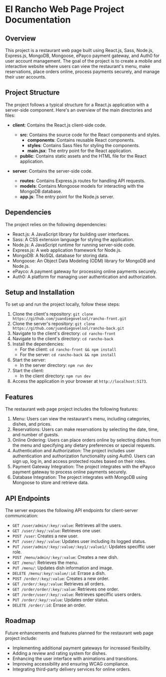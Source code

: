 # El Rancho Web Page Project Documentation

## Overview

This project is a restaurant web page built using React.js, Sass, Node.js, Express.js, MongoDB, Mongoose, ePayco payment gateway, and Auth0 for user account management. The goal of the project is to create a mobile and interactive website where users can view the restaurant's menu, make reservations, place orders online, process payments securely, and manage their user accounts.

## Project Structure

The project follows a typical structure for a React.js application with a server-side component. Here's an overview of the main directories and files:

- **client**: Contains the React.js client-side code.

  - **src**: Contains the source code for the React components and styles.
    - **components**: Contains reusable React components.
    - **styles**: Contains Sass files for styling the components.
    - **main.jsx**: The entry point for the React application.
  - **public**: Contains static assets and the HTML file for the React application.

- **server**: Contains the server-side code.
  - **routes**: Contains Express.js routes for handling API requests.
  - **models**: Contains Mongoose models for interacting with the MongoDB database.
  - **app.js**: The entry point for the Node.js server.

## Dependencies

The project relies on the following dependencies:

- React.js: A JavaScript library for building user interfaces.
- Sass: A CSS extension language for styling the application.
- Node.js: A JavaScript runtime for running server-side code.
- Express.js: A web application framework for Node.js.
- MongoDB: A NoSQL database for storing data.
- Mongoose: An Object Data Modeling (ODM) library for MongoDB and Node.js.
- ePayco: A payment gateway for processing online payments securely.
- Auth0: A platform for managing user authentication and authorization.

## Setup and Installation

To set up and run the project locally, follow these steps:

1. Clone the client's repository: `git clone https://github.com/juandiegovelsol/rancho-front.git`
2. Clone the server's repository: `git clone https://github.com/juandiegovelsol/rancho-back.git`
3. Navigate to the client's directory: `cd rancho-front`
4. Navigate to the client's directory: `cd rancho-back`
5. Install the dependencies:
   - For the client: `cd rancho-front && npm install`
   - For the server: `cd rancho-back && npm install`
6. Start the server:
   - In the server directory: `npm run dev`
7. Start the client:
   - In the client directory: `npm run dev`
8. Access the application in your browser at `http://localhost:5173`.

## Features

The restaurant web page project includes the following features:

1. Menu: Users can view the restaurant's menu, including categories, dishes, and prices.
2. Reservations: Users can make reservations by selecting the date, time, and number of guests.
3. Online Ordering: Users can place orders online by selecting dishes from the menu and specifying any dietary preferences or special requests.
4. Authentication and Authorization: The project includes user authentication and authorization functionality using Auth0. Users can sign up, log in, and access protected routes based on their roles.
5. Payment Gateway Integration: The project integrates with the ePayco payment gateway to process online payments securely.
6. Database Integration: The project integrates with MongoDB using Mongoose to store and retrieve data.

## API Endpoints

The server exposes the following API endpoints for client-server communication:

- `GET /user/admin/:key/:value`: Retrieves all the users.
- `GET /user/:key/:value`: Retrieves one user.
- `POST /user`: Creates a new user.
- `PUT /user/:key/:value`: Updates user including its logged status.
- `PUT /user/admin/:key/:value/:key1/:value1/`: Updates speciffic user role.
- `POST /menu/admin/:key/:value`: Creates a new dish.
- `GET /menu/`: Retrieves the menu.
- `PUT /menu/`: Updates dish information and image.
- `DELETE /menu/:key/:value/:id`: Errase a dish.
- `POST /order/:key/:value`: Creates a new order.
- `GET /order/:key/:value`: Retrieves all orders.
- `GET /order/order/:key/:value`: Retrieves one order.
- `GET /order/user/:key/:value`: Retrieves speciffic users orders.
- `PUT /order/:key/:value`: Updates order status.
- `DELETE /order/:id`: Errase an order.

## Roadmap

Future enhancements and features planned for the restaurant web page project include:

- Implementing additional payment gateways for increased flexibility.
- Adding a review and rating system for dishes.
- Enhancing the user interface with animations and transitions.
- Improving accessibility and ensuring WCAG compliance.
- Integrating third-party delivery services for online orders.
